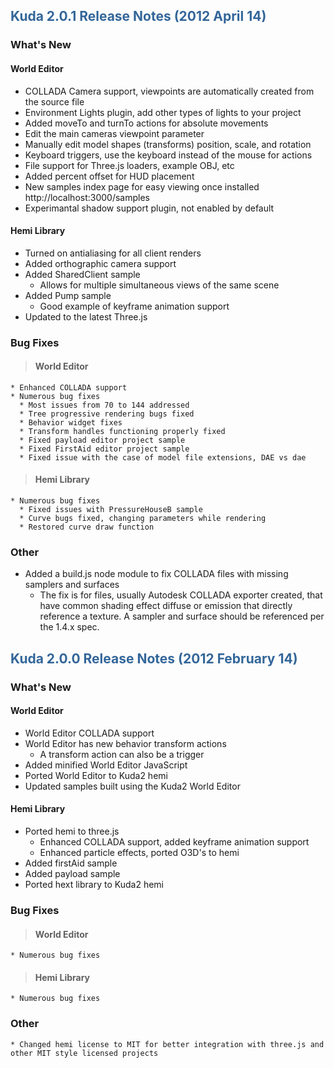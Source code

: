 ## <font color='#336699'>Kuda 2.0.1 Release Notes (2012 April 14)</font> ##
### What's New ###
#### World Editor ####
  * COLLADA Camera support, viewpoints are automatically created from the source file
  * Environment Lights plugin, add other types of lights to your project
  * Added moveTo and turnTo actions for absolute movements
  * Edit the main cameras viewpoint parameter
  * Manually edit model shapes (transforms) position, scale, and rotation
  * Keyboard triggers, use the keyboard instead of the mouse for actions
  * File support for Three.js loaders, example OBJ, etc
  * Added percent offset for HUD placement
  * New samples index page for easy viewing once installed http://localhost:3000/samples
  * Experimantal shadow support plugin, not enabled by default
#### Hemi Library ####
  * Turned on antialiasing for all client renders
  * Added orthographic camera support
  * Added SharedClient sample
    * Allows for multiple simultaneous views of the same scene
  * Added Pump sample
    * Good example of keyframe animation support
  * Updated to the latest Three.js
### Bug Fixes ###
> #### World Editor ####
    * Enhanced COLLADA support
    * Numerous bug fixes
      * Most issues from 70 to 144 addressed
      * Tree progressive rendering bugs fixed
      * Behavior widget fixes
      * Transform handles functioning properly fixed
      * Fixed payload editor project sample
      * Fixed FirstAid editor project sample
      * Fixed issue with the case of model file extensions, DAE vs dae
> #### Hemi Library ####
    * Numerous bug fixes
      * Fixed issues with PressureHouseB sample
      * Curve bugs fixed, changing parameters while rendering
      * Restored curve draw function
### Other ###
  * Added a build.js node module to fix COLLADA files with missing samplers and surfaces
    * The fix is for files, usually Autodesk COLLADA exporter created, that have common shading effect diffuse or emission that directly reference a texture. A sampler and surface should be referenced per the 1.4.x spec.

## <font color='#336699'>Kuda 2.0.0 Release Notes (2012 February 14)</font> ##
### What's New ###
#### World Editor ####
  * World Editor COLLADA support
  * World Editor has new behavior transform actions
    * A transform action can also be a trigger
  * Added minified World Editor JavaScript
  * Ported World Editor to Kuda2 hemi
  * Updated samples built using the Kuda2 World Editor
#### Hemi Library ####
  * Ported hemi to three.js
    * Enhanced COLLADA support, added keyframe animation support
    * Enhanced particle effects, ported O3D's to hemi
  * Added firstAid sample
  * Added payload sample
  * Ported hext library to Kuda2 hemi
### Bug Fixes ###
> #### World Editor ####
    * Numerous bug fixes
> #### Hemi Library ####
    * Numerous bug fixes
### Other ###
    * Changed hemi license to MIT for better integration with three.js and other MIT style licensed projects